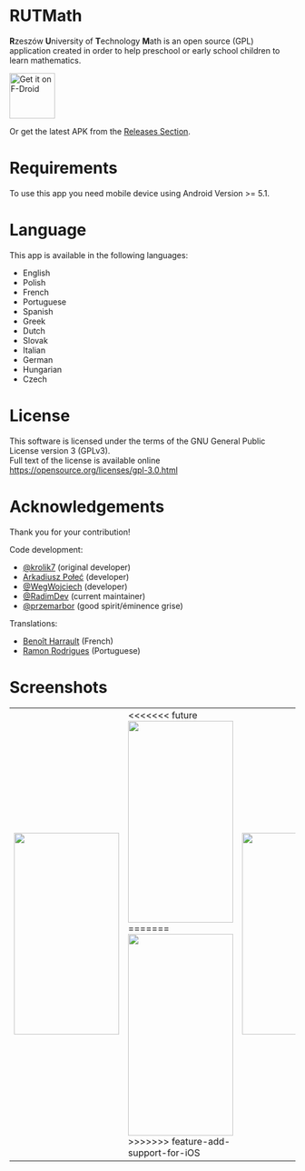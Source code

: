# RUTMath
<b>R</b>zeszów <b>U</b>niversity of <b>T</b>echnology <b>M</b>ath is an open source (GPL) application created in order to help preschool or early school children to learn mathematics.

[<img src="https://fdroid.gitlab.io/artwork/badge/get-it-on.png"
     alt="Get it on F-Droid"
     height="80">](https://f-droid.org/packages/com.hexbit.rutmath/)

Or get the latest APK from the [Releases Section](https://github.com/przemarbor/RUTMath/releases/latest).

# Requirements
To use this app you need mobile device using Android Version >= 5.1.

# Language
This app is available in the following languages:
- English
- Polish
- French
- Portuguese
- Spanish
- Greek
- Dutch
- Slovak
- Italian
- German
- Hungarian
- Czech

# License
This software is licensed under the terms of the GNU General Public License version 3 (GPLv3).</br>
Full text of the license is available online https://opensource.org/licenses/gpl-3.0.html

# Acknowledgements
Thank you for your contribution! 

Code development: 
- [@krolik7](https://www.github.com/krolik7) (original developer)
- [Arkadiusz Połeć](https://github.com/Nydeyas) (developer)
- [@WegWojciech](https://github.com/WegWojciech) (developer)
- [@RadimDev](https://github.com/RadimDev) (current maintainer)
- [@przemarbor](https://github.com/przemarbor) (good spirit/éminence grise)


Translations:
- [Benoît Harrault](https://github.com/benoitharrault) (French)
- [Ramon Rodrigues](https://github.com/ramonrwx) (Portuguese)

# Screenshots
<table>
<tr>
<td>
       <img width="185px" height="355px" src="https://dl.dropboxusercontent.com/scl/fi/gq1uvcrjko063obuw03hd/1.jpg?rlkey=1q8cxvzmg9g4wtg2lhrara4iv&st=wrpx8tmj&dl=0">
</td>
<td>
<<<<<<< future
       <img width="185px" height="355px" src="https://dl.dropboxusercontent.com/scl/fi/i6ekbckrls2tpfs24jpzq/6.jpg?rlkey=81tgxfudfjjob407bbf81sh8u&st=wu2fbayo&dl=0">
=======
       <img width="185px" height="355px" src="https://dl.dropboxusercontent.com/scl/fi/1atbn5qytpnreh106prmg/2.jpg?rlkey=midzrk2h9l5ay8rj3s5auupho&st=jiome8ya&dl=0">
>>>>>>> feature-add-support-for-iOS
</td>
<td>
       <img width="185px" height="355px" src="https://dl.dropboxusercontent.com/scl/fi/rzeqpzhvl2w2h0kzlm4zr/3.jpg?rlkey=kk0p7qvyox9fp2vycnflqwtjk&st=27whkzy9&dl=0">
</td>
<td>
<<<<<<< future
       <img width="185px" height="355px" src="https://dl.dropboxusercontent.com/scl/fi/2yrs01zcu5as7un2dzjmr/5.jpg?rlkey=z7ee7u62riv1vtut8yu8kv2av&st=j0rh28pc&dl=0">
=======
       <img width="185px" height="355px" src="https://dl.dropboxusercontent.com/scl/fi/ge2xp3jgpm0v3btlhkcgp/4.jpg?rlkey=lpbx3wb56oj1e7msdvven018j&st=q09d0054&dl=0">
>>>>>>> feature-add-support-for-iOS
</td>
</tr>
</table>

